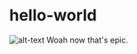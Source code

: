 # hello-world
![alt-text](https://www.google.com/url?sa=i&source=images&cd=&cad=rja&uact=8&ved=2ahUKEwiIsbLiu57eAhXTIjQIHV8sCsMQjRx6BAgBEAU&url=https%3A%2F%2Fwww.wraltechwire.com%2F2018%2F10%2F22%2Felon-musk-takes-on-fortnite-igniting-a-storm-with-buy-delete-tweet%2F&psig=AOvVaw2Il71bAUV0J6wodyyP3LEk&ust=1540449513697133)
Woah now that's epic.
